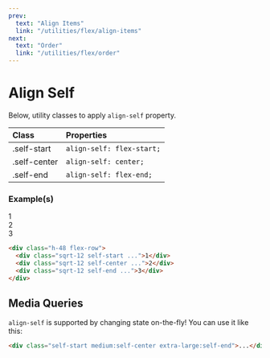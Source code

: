 ```yaml
---
prev:
  text: "Align Items"
  link: "/utilities/flex/align-items"
next:
  text: "Order"
  link: "/utilities/flex/order"
---
```


# Align Self

Below, utility classes to apply `align-self` property.

| Class        | Properties                |
| :----------- | :------------------------ |
| .self-start  | `align-self: flex-start;` |
| .self-center | `align-self: center;`     |
| .self-end    | `align-self: flex-end;`   |

### Example(s)

<div class="h-48 flex-row gap-x-2 radius-8 p-6 mt-8" style="background-color: var(--vp-c-bg-alt);">
  <div class="sqrt-12 self-start flex justify-center items-center font-mono text-white radius-4" style="background-color: var(--vp-c-brand-3);">1</div>
  <div class="sqrt-12 self-center flex justify-center items-center font-mono text-white radius-4" style="background-color: var(--vp-c-brand-3);">2</div>
  <div class="sqrt-12 self-end flex justify-center items-center font-mono text-white radius-4" style="background-color: var(--vp-c-brand-3);">3</div>
</div>

```html
<div class="h-48 flex-row">
  <div class="sqrt-12 self-start ...">1</div>
  <div class="sqrt-12 self-center ...">2</div>
  <div class="sqrt-12 self-end ...">3</div>
</div>
```

## Media Queries

`align-self` is supported by changing state on-the-fly! You can use it like this:

```html
<div class="self-start medium:self-center extra-large:self-end">...</div>
```
